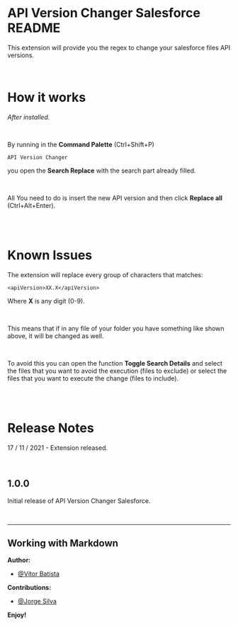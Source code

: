 # API Version Changer Salesforce README

This extension will provide you the regex to change your salesforce files API versions.

<br>

# How it works

*After installed.*

<br>

By running in the <b>Command Palette</b> (Ctrl+Shift+P)

    API Version Changer

you open the <b>Search Replace</b> with the search part already filled.

<br>

All You need to do is insert the new API version and then click <b>Replace all</b> (Ctrl+Alt+Enter).

<br>
<br>

# Known Issues

The extension will replace every group of characters that matches:    

    <apiVersion>XX.X</apiVersion>

Where <b>X</b> is any digit (0-9).

<br>

This means that if in any file of your folder you have something like shown above, it will be changed as well.

<br>

To avoid this you can open the function <b>Toggle Search Details</b> and select the files that you want to avoid the execution (files to exclude) or select the files that you want to execute the change (files to include).

<br>
<br>

# Release Notes

17 / 11 / 2021 - Extension released.

<br>

## 1.0.0

Initial release of API Version Changer Salesforce.

<br>

-----------------------------------------------------------------------------------------------------------

## Working with Markdown

**Author:**
* [@Vítor Batista](https://github.com/vitor-batista/) 

**Contributions:**
* [@Jorge Silva](https://github.com/jcsilvapt/)



**Enjoy!**
